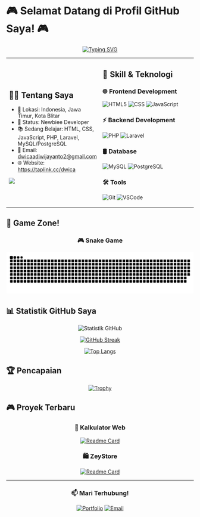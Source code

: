 # 🎮 Selamat Datang di Profil GitHub Saya! 🎮

<div align="center">
  
[![Typing SVG](https://readme-typing-svg.herokuapp.com?font=Fira+Code&pause=1000&color=F7D433&random=false&width=435&lines=Hai!+Saya+Dwica+Adi+Wijayanto;Seorang+Passionate+Learner+%26+Developer)](https://git.io/typing-svg)

</div>

<table>
<tr>
<td width="50%">

## 👨‍💻 Tentang Saya

- 📍 Lokasi: Indonesia, Jawa Timur, Kota Blitar
- 💼 Status: Newbiee Developer
- 📚 Sedang Belajar: HTML, CSS, JavaScript, PHP, Laravel, MySQL/PostgreSQL
- 📧 Email: dwicaadiwijayanto2@gmail.com
- 🌐 Website: https://taplink.cc/dwica

<img src="https://media.giphy.com/media/M9gbBd9nbDrOTu1Mqx/giphy.gif" width="300">

</td>
<td width="50%">

## 🎯 Skill & Teknologi

### 🌐 Frontend Development
![HTML5](https://img.shields.io/badge/HTML5-E34F26?style=for-the-badge&logo=html5&logoColor=white)
![CSS](https://img.shields.io/badge/CSS3-1572B6?style=for-the-badge&logo=css3&logoColor=white)
![JavaScript](https://img.shields.io/badge/JavaScript-F7DF1E?style=for-the-badge&logo=javascript&logoColor=black)

### ⚡ Backend Development
![PHP](https://img.shields.io/badge/PHP-777BB4?style=for-the-badge&logo=php&logoColor=white)
![Laravel](https://img.shields.io/badge/Laravel-FF2D20?style=for-the-badge&logo=laravel&logoColor=white)

### 🛢️ Database
![MySQL](https://img.shields.io/badge/MySQL-00000F?style=for-the-badge&logo=mysql&logoColor=white)
![PostgreSQL](https://img.shields.io/badge/PostgreSQL-316192?style=for-the-badge&logo=postgresql&logoColor=white)

### 🛠️ Tools
![Git](https://img.shields.io/badge/Git-F05032?style=for-the-badge&logo=git&logoColor=white)
![VSCode](https://img.shields.io/badge/VS_Code-0078D4?style=for-the-badge&logo=visual%20studio%20code&logoColor=white)

</td>
</tr>
</table>

## 🎲 Game Zone!

<div align="center">

### 🎮 Snake Game
![Snake animation](https://github.com/platane/platane/blob/output/github-contribution-grid-snake.svg)

</div>

## 📊 Statistik GitHub Saya

<div align="center">

![Statistik GitHub](https://github-readme-stats.vercel.app/api?username=Dwica2004&show_icons=true&theme=radical)

[![GitHub Streak](https://github-readme-streak-stats.herokuapp.com?user=Dwica2004&theme=radical&date_format=j%20M%5B%20Y%5D)](https://git.io/streak-stats)

[![Top Langs](https://github-readme-stats.vercel.app/api/top-langs/?username=Dwica2004&layout=compact&theme=radical)](https://github.com/anuraghazra/github-readme-stats)

</div>

## 🏆 Pencapaian

<div align="center">
  
[![Trophy](https://github-profile-trophy.vercel.app/?username=Dwica2004&theme=radical&row=1)](https://github.com/ryo-ma/github-profile-trophy)

</div>

## 🎮 Proyek Terbaru

<div align="center">

### 🧮 Kalkulator Web
[![Readme Card](https://github-readme-stats.vercel.app/api/pin/?username=Dwica2004&repo=Kalkulator&theme=radical)](https://github.com/Dwica2004/Kalkulator)

### 🛍️ ZeyStore
[![Readme Card](https://github-readme-stats.vercel.app/api/pin/?username=Dwica2004&repo=ZeyStore&theme=radical)](https://github.com/Dwica2004/ZeyStore)

</div>

---
<div align="center">
  
### 📫 Mari Terhubung!
[![Portfolio](https://img.shields.io/badge/Portfolio-Visit-brightgreen?style=for-the-badge&logo=github)](https://taplink.cc/dwica)
[![Email](https://img.shields.io/badge/Email-Contact-blue?style=for-the-badge&logo=gmail)](mailto:dwicaadiwijayanto2@gmail.com)

</div> 
